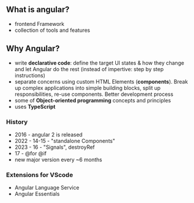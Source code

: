 ## What is angular?
- frontend Framework
- collection of tools and features

## Why Angular?
- write **declarative code**: define the target UI states & how they change and let Angular do the rest (instead of impertive: step by step instructions)
- separate concerns using custom HTML Elements (**components**). Break up complex applications into simple building blocks, split up responsibilities, re-use components. Better development process
- some of **Object-oriented programming** concepts and principles
- uses **TypeScript**

### History
- 2016 - angular 2 is released
- 2022 - 14-15 - "standalone Components"
- 2023 - 16 - "Signals", destroyRef
- 17 - @for @if
- new major version every ~6 months

### Extensions for VScode
- Angular Language Service
- Angular Essentials

